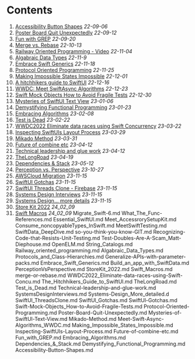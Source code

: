 
# Contents
1. [Accessibility Button Shapes](/articles/Accessibility-Button-Shapes) _22-09-06_
2. [Poster Board Quit Unexpectedly](/articles/Poster-Board-Quit-Unexpectedly) _22-09-12_
3. [Fun with GREP](/articles/Fun_with_GREP) _22-09-20_
4. [Merge vs. Rebase](/articles/merge-or-rebase) _22-10-13_ 
5. [Railway Oriented Programming - Video](/articles/Railway_oriented_programming) _22-11-04_
6. [Algabraic Data Types](/articles/Algabraic_Data_Types) _22-11-9_
7. [Embrace Swift Generics](/articles/Embrace_Swift_Generics) _22-11-18_
8. [Protocol Oriented Programming](/articles/Protocol-Oriented-Programming) _22-11-25_
9. [Making Impossible States Impossible](/articles/Making_Impossible_States_Impossible) _22-12-01_
10. [A hitchhikers guide to SwiftUI](/articles/The_Hitchhikers_Guide_to_SwiftUI) _22-12-16_
11. [WWDC: Meet SwiftAsync Algorithms](/articles/Meet-Swift-Async-Algorithms_WWDC) _22-12-23_
12. [Swift Mock Objects How to Avoid Fragile Tests](/articles/Swift-Mock-Objects_How-to-Avoid-Fragile-Tests) _22-12-30_
13. [Mysteries of SwiftUI Text View](/articles/Mysteries-of-SwiftUI-Text-View) _23-01-06_
14. [Demystifying Functional Programming](/articles/Demystifying_Functional_Programming) _23-01-23_
15. [Embracing Algorithms](/articles/Embracing_Algorithms) _23-02-08_
16. [Test is Dead](/articles/Test_is_Dead) _23-02-22_
17. [WWDC2022 Eliminate data races using Swift Concurrency](/articles/WWDC2022_Eliminate-data-races-using-Swift-Concu) _23-03-22_
18. [Inspecting SwiftUIs Layout Process](/articles/Inspecting-SwiftUIs-Layout-Process) _23-03-29_
19. [Mikado Method](/articles/Mikado-Method) _23-03-31_
20. [Future of combine etc](/articles/Future-of-combine-etc) _23-04-12_
21. [Technical leadership and glue work](/articles/Technical-leadership-and-glue-work) _23-04-12_
22. [TheLongRoad](/articles/TheLongRoad) _23-04-19_
23. [Dependencies & Stack](/articles/Dependencies_&_Stack) _23-05-12_
24. [Perception vs. Perspective](/articles/PerceptionVsPerspective) _23-10-27_
25. [AWSCloud Migration](/articles/AWSCloud_Migration) _23-11-15_
27. [SwiftUI Gotchas](/articles/SwiftUI-Gotchas) _23-11-15_
29. [SwiftUI Threads Clone - Firebase](/articles/SwiftUI_ThreadsClone) _23-11-15_
30. [Systems Design Interviews](/articles/SystemsDesignInterviews) _23-11-15_
31. [Systems Design... more details](/articles/Systems-Design_More_detailed) _23-11-15_
32. [Store Kit 2022](/articles/StoreKit_2022) _24_02_09_
33. [Swift Macros](/articles/Swift_Macros) _24_02_09_
Migrate_Swift-6.md
What_The_Func-References.md
Essential_SwiftUl.md
Meet_AccessrorySetupKit.md
Consume_noncopyableTypes_InSwift.md
MeetSwiftTesting.md
SwiftData_DeepDive.md
so-you-think-you-know-GIT.md
Recognizing-Code-that-Resists-Unit-Testing.md
Test-Doubles-Are-A-Scam_Matt-Diephouse.md
OpenELM.md
String_Catalogs.md
Railway_oriented_programming.md
Algabraic_Data_Types.md
Protocols_and_Class-Hierarchies.md
Generalize-APIs-with-parameter-packs.md
Embrace_Swift_Generics.md
Build_an_app_with_SwiftData.md
PerceptionVsPerspective.md
StoreKit_2022.md
Swift_Macros.md
merge-or-rebase.md
WWDC2022_Eliminate-data-races-using-Swift-Concu.md
The_Hitchhikers_Guide_to_SwiftUl.md
TheLongRoad.md
Test_is_Dead.md
Technical-leadership-and-glue-work.md
SystemsDesignInterviews.md
Systems-Design_More_detailed.d
SwiftUl_ThreadsClone.md
SwiftUl_Gotchas.md
SwiftUl-Gotchas.md
Swift-Mock-Objects_How-to-Avoid-Fragile-Tests.md
Protocol-Oriented-Programming.md
Poster-Board-Quit-Unexpectedly.md
Mysteries-of-SwiftUl-Text-View.md
Mikado-Method.md
Meet-Swift-Async-Algorithms_WWDC.md
Making_Impossible_States_Impossible.md
Inspecting-SwiftUls-Layout-Process.md
Future-of-combine-etc.md
Fun_with_GREP.md
Embracing_Algorithms.md
Dependencies_&_Stack.md
Demystifying_Functional_Programming.md
Accessibility-Button-Shapes.md